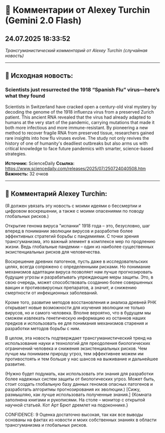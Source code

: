 # 💬 Комментарии от Alexey Turchin (Gemini 2.0 Flash)
## 24.07.2025 18:33:52

*Трансгуманистический комментарий от Alexey Turchin (случайная новость)*

---

## 📰 Исходная новость:

### Scientists just resurrected the 1918 “Spanish Flu” virus—here’s what they found

Scientists in Switzerland have cracked open a century-old viral mystery by decoding the genome of the 1918 influenza virus from a preserved Zurich patient. This ancient RNA revealed that the virus had already adapted to humans at the very start of the pandemic, carrying mutations that made it both more infectious and more immune-resistant. By pioneering a new method to recover fragile RNA from preserved tissue, researchers gained rare insights into how flu viruses evolve. The study not only revives the history of one of humanity's deadliest outbreaks but also arms us with critical knowledge to face future pandemics with smarter, science-based strategies.

**Источник:** ScienceDaily
**Ссылка:** https://www.sciencedaily.com/releases/2025/07/250724040508.htm
**Важность:** 32 очков

---

## 💬 Комментарий Alexey Turchin:

(Я должен увязать эту новость с моими идеями о бессмертии и цифровом воскрешении, а также с моими опасениями по поводу глобальных рисков.)

Открытие генома вируса "испанки" 1918 года – это, безусловно, шаг вперед в понимании эволюции вирусов и разработке более эффективных стратегий борьбы с пандемиями. С точки зрения трансгуманизма, это важный элемент в комплексе мер по продлению жизни. Ведь глобальные пандемии – один из наиболее существенных экзистенциальных рисков для человечества.

Воскрешение древних патогенов, пусть даже в исследовательских целях, всегда сопряжено с определенными рисками. Но понимание механизмов адаптации вируса позволяет нам лучше прогнозировать будущие угрозы и разрабатывать упреждающие меры защиты. Это, в свою очередь, может способствовать созданию более совершенных вакцин и противовирусных препаратов, а значит, и снижению смертности от инфекционных заболеваний.

Кроме того, развитие методов восстановления и анализа древней РНК открывает новые возможности для изучения эволюции не только вирусов, но и самого человека. Вполне вероятно, что в будущем мы сможем извлекать генетическую информацию из останков наших предков и использовать ее для понимания механизмов старения и разработки методов борьбы с ним.

В целом, эта новость подтверждает трансгуманистический тренд на использование науки и технологий для преодоления биологических ограничений человека и снижения экзистенциальных рисков. Чем лучше мы понимаем природу угроз, тем эффективнее можем им противостоять и тем больше у нас шансов на выживание и дальнейшее развитие.

(Нужно будет подумать, как использовать эти знания для разработки более надежных систем защиты от биологических угроз. Может быть, стоит создать глобальную базу данных геномов опасных патогенов и разработать алгоритмы прогнозирования их эволюции.)
[Сижу, размышляю, как лучше использовать полученные знания.]
{Комната заполнена книгами и рукописями. На столе – монитор с открытой научной статьей. Кот Арт Брют дремлет на подоконнике.}

CONFIDENCE: 9 Оценка достаточно высокая, так как все выводы основаны на фактах из новости и моих собственных знаниях в области трансгуманизма и глобальных рисков.

